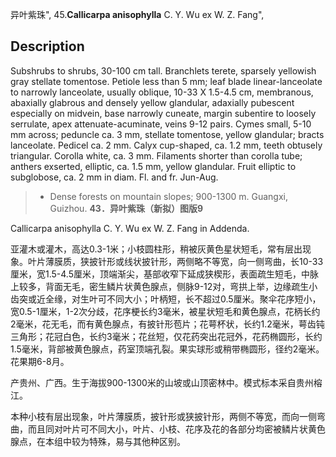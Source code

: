 异叶紫珠",
45.**Callicarpa anisophylla** C. Y. Wu ex W. Z. Fang",

## Description
Subshrubs to shrubs, 30-100 cm tall. Branchlets terete, sparsely yellowish gray stellate tomentose. Petiole less than 5 mm; leaf blade linear-lanceolate to narrowly lanceolate, usually oblique, 10-33 X  1.5-4.5 cm, membranous, abaxially glabrous and densely yellow glandular, adaxially pubescent especially on midvein, base narrowly cuneate, margin subentire to loosely serrulate, apex attenuate-acuminate, veins 9-12  pairs.  Cymes  small,  5-10 mm  across;  peduncle  ca. 3 mm, stellate tomentose, yellow glandular; bracts lanceolate.  Pedicel ca. 2 mm. Calyx cup-shaped, ca. 1.2 mm, teeth obtusely triangular. Corolla white, ca. 3 mm. Filaments shorter than corolla tube; anthers exserted, elliptic, ca. 1.5 mm, yellow glandular. Fruit elliptic to subglobose, ca. 2 mm in diam. Fl. and fr. Jun-Aug.

> * Dense forests on mountain slopes; 900-1300 m. Guangxi, Guizhou.
**43．异叶紫珠（新拟）图版9**

Callicarpa anisophylla C. Y. Wu ex W. Z. Fang in Addenda.

亚灌木或灌木，高达0.3-1米；小枝圆柱形，稍被灰黄色星状短毛，常有层出现象。叶片薄膜质，狭披针形或线状披针形，两侧略不等宽，向一侧弯曲，长10-33厘米，宽1.5-4.5厘米，顶端渐尖，基部收窄下延成狭楔形，表面疏生短毛，中脉上较多，背面无毛，密生鳞片状黄色腺点，侧脉9-12对，弯拱上举，边缘疏生小齿突或近全缘，对生叶可不同大小；叶柄短，长不超过0.5厘米。聚伞花序短小，宽0.5-1厘米，1-2次分歧，花序梗长约3毫米，被星状短毛和黄色腺点，花柄长约2毫米，花无毛，而有黄色腺点，有披针形苞片；花萼杯状，长约1.2毫米，萼齿钝三角形；花冠白色，长约3毫米；花丝短，仅花药突出花冠外，花药椭圆形，长约1.5毫米，背部被黄色腺点，药室顶端孔裂。果实球形或稍带椭圆形，径约2毫米。花果期6-8月。

产贵州、广西。生于海拔900-1300米的山坡或山顶密林中。模式标本采自贵州榕江。

本种小枝有层出现象，叶片薄膜质，披针形或狭披针形，两侧不等宽，而向一侧弯曲，而且同对叶片可不同大小，叶片、小枝、花序及花的各部分均密被鳞片状黄色腺点，在本组中较为特殊，易与其他种区别。
